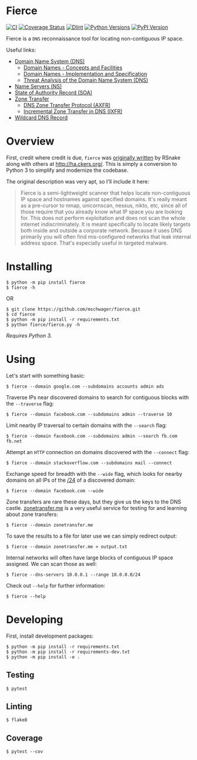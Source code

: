 # Fierce

[![CI](https://github.com/mschwager/fierce/actions/workflows/ci.yml/badge.svg)](https://github.com/mschwager/fierce/actions/workflows/ci.yml)
[![Coverage Status](https://coveralls.io/repos/github/mschwager/fierce/badge.svg?branch=master)](https://coveralls.io/github/mschwager/fierce?branch=master)
[![Dlint](https://github.com/mschwager/fierce/actions/workflows/dlint.yml/badge.svg)](https://github.com/mschwager/fierce/actions/workflows/dlint.yml)
[![Python Versions](https://img.shields.io/pypi/pyversions/fierce.svg)](https://img.shields.io/pypi/pyversions/fierce.svg)
[![PyPI Version](https://img.shields.io/pypi/v/fierce.svg)](https://img.shields.io/pypi/v/fierce.svg)

Fierce is a `DNS` reconnaissance tool for locating non-contiguous IP space.

Useful links:

* [Domain Name System (DNS)](https://en.wikipedia.org/wiki/Domain_Name_System)
  * [Domain Names - Concepts and Facilities](https://tools.ietf.org/html/rfc1034)
  * [Domain Names - Implementation and Specification](https://tools.ietf.org/html/rfc1035)
  * [Threat Analysis of the Domain Name System (DNS)](https://tools.ietf.org/html/rfc3833)
* [Name Servers (NS)](https://en.wikipedia.org/wiki/Domain_Name_System#Name_servers)
* [State of Authority Record (SOA)](https://en.wikipedia.org/wiki/List_of_DNS_record_types#SOA)
* [Zone Transfer](https://en.wikipedia.org/wiki/DNS_zone_transfer)
  * [DNS Zone Transfer Protocol (AXFR)](https://tools.ietf.org/html/rfc5936)
  * [Incremental Zone Transfer in DNS (IXFR)](https://tools.ietf.org/html/rfc1995)
* [Wildcard DNS Record](https://en.wikipedia.org/wiki/Wildcard_DNS_record)

# Overview

First, credit where credit is due, `fierce` was
[originally written](https://github.com/mschwager/fierce/blob/master/scripts/fierce.pl)
by RSnake along with others at http://ha.ckers.org/. This is simply a
conversion to Python 3 to simplify and modernize the codebase.

The original description was very apt, so I'll include it here:

> Fierce is a semi-lightweight scanner that helps locate non-contiguous
> IP space and hostnames against specified domains. It's really meant
> as a pre-cursor to nmap, unicornscan, nessus, nikto, etc, since all 
> of those require that you already know what IP space you are looking 
> for. This does not perform exploitation and does not scan the whole 
> internet indiscriminately. It is meant specifically to locate likely 
> targets both inside and outside a corporate network. Because it uses 
> DNS primarily you will often find mis-configured networks that leak 
> internal address space. That's especially useful in targeted malware.

# Installing

```
$ python -m pip install fierce
$ fierce -h
```

OR

```
$ git clone https://github.com/mschwager/fierce.git
$ cd fierce
$ python -m pip install -r requirements.txt
$ python fierce/fierce.py -h
```

*Requires Python 3.*

# Using

Let's start with something basic:

```
$ fierce --domain google.com --subdomains accounts admin ads
```

Traverse IPs near discovered domains to search for contiguous blocks with the
`--traverse` flag:

```
$ fierce --domain facebook.com --subdomains admin --traverse 10
```

Limit nearby IP traversal to certain domains with the `--search` flag:

```
$ fierce --domain facebook.com --subdomains admin --search fb.com fb.net
```

Attempt an `HTTP` connection on domains discovered with the `--connect` flag:

```
$ fierce --domain stackoverflow.com --subdomains mail --connect
```

Exchange speed for breadth with the `--wide` flag, which looks for nearby
domains on all IPs of the [/24](https://en.wikipedia.org/wiki/Classless_Inter-Domain_Routing#IPv4_CIDR_blocks)
of a discovered domain:

```
$ fierce --domain facebook.com --wide
```

Zone transfers are rare these days, but they give us the keys to the DNS castle.
[zonetransfer.me](https://digi.ninja/projects/zonetransferme.php) is a very
useful service for testing for and learning about zone transfers:

```
$ fierce --domain zonetransfer.me
```

To save the results to a file for later use we can simply redirect output:

```
$ fierce --domain zonetransfer.me > output.txt
```

Internal networks will often have large blocks of contiguous IP space assigned.
We can scan those as well:

```
$ fierce --dns-servers 10.0.0.1 --range 10.0.0.0/24
```

Check out `--help` for further information:

```
$ fierce --help
```

# Developing

First, install development packages:

```
$ python -m pip install -r requirements.txt
$ python -m pip install -r requirements-dev.txt
$ python -m pip install -e .
```

## Testing

```
$ pytest
```

## Linting

```
$ flake8
```

## Coverage

```
$ pytest --cov
```
